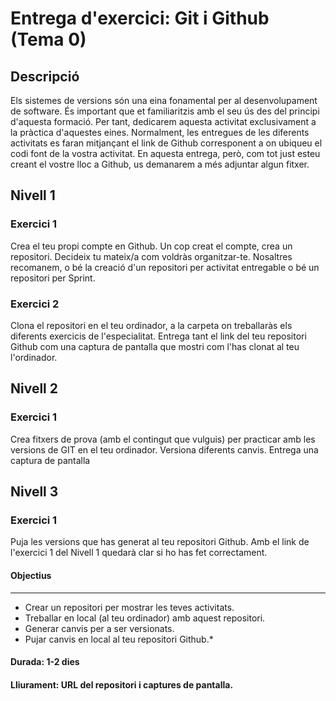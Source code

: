 # Entrega d'exercici: Git i Github (Tema 0)
## Descripció
Els sistemes de versions són una eina fonamental per al desenvolupament de software. És important que et familiaritzis amb el seu ús des del principi d'aquesta formació. Per tant, dedicarem aquesta activitat exclusivament a la pràctica d'aquestes eines. Normalment, les entregues de les diferents activitats es faran mitjançant el link de Github corresponent a on ubiqueu el codi font de la vostra activitat. En aquesta entrega, però, com tot just esteu creant el vostre lloc a Github, us demanarem a més adjuntar algun fitxer.
## Nivell 1
### Exercici 1
Crea el teu propi compte en Github. Un cop creat el compte, crea un repositori. Decideix tu mateix/a com voldràs organitzar-te. Nosaltres recomanem, o bé la creació d'un repositori per activitat entregable o bé un repositori per Sprint.
### Exercici 2
Clona el repositori en el teu ordinador, a la carpeta on treballaràs els diferents exercicis de l'especialitat.
Entrega tant el link del teu repositori Github com una captura de pantalla que mostri com l'has clonat al teu l'ordinador.
## Nivell 2
### Exercici 1
Crea fitxers de prova (amb el contingut que vulguis) per practicar amb les versions de GIT en el teu ordinador. Versiona diferents canvis.
Entrega una captura de pantalla
## Nivell 3
### Exercici 1
Puja les versions que has generat al teu repositori Github. Amb el link de l'exercici 1 del Nivell 1 quedarà clar si ho has fet correctament.
#### Objectius
*** 
- Crear un repositori per mostrar les teves activitats.
- Treballar en local (al teu ordinador) amb aquest repositori.
- Generar canvis per a ser versionats.
- Pujar canvis en local al teu repositori Github.* 
#### Durada: 1-2 dies
#### Lliurament: URL del repositori i captures de pantalla.